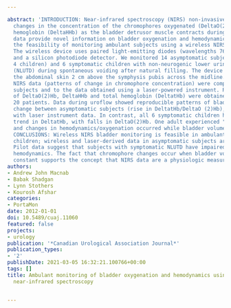 ---
abstract: 'INTRODUCTION: Near-infrared spectroscopy (NIRS) non-invasively detects
  changes in the concentration of the chromophores oxygenated (DeltaO(2)Hb) and deoxygenated
  hemoglobin (DeltaHHb) as the bladder detrusor muscle contracts during voiding. Such
  data provide novel information on bladder oxygenation and hemodynamics. We evaluated
  the feasibility of monitoring ambulant subjects using a wireless NIRS device. METHODS:
  The wireless device uses paired light-emitting diodes (wavelengths 760 and 850 nm)
  and a silicon photodiode detector. We monitored 14 asymptomatic subjects (10 adults,
  4 children) and 6 symptomatic children with non-neurogenic lower urinary tract dysfunction
  (NLUTD) during spontaneous voiding after natural filling. The device was taped to
  the abdominal skin 2 cm above the symphysis pubis across the midline. The wireless
  NIRS data (patterns of change in chromophore concentration) were compared between
  subjects and to the data obtained using a laser-powered instrument. RESULTS: Graphs
  of DeltaO(2)Hb, DeltaHHb and total hemoglobin (DeltatHb) were obtained from all
  20 patients. Data during uroflow showed reproducible patterns of bladder chromophore
  change between asymptomatic subjects (rise in DeltatHb/DeltaO (2)Hb), consistent
  with laser instrument data. In contrast, all 6 symptomatic children had a negative
  trend in DeltatHb, with falls in DeltaO(2)Hb. One adult experienced "shy" bladder
  and changes in hemodynamics/oxygenation occurred while bladder volume was unchanged.
  CONCLUSIONS: Wireless NIRS bladder monitoring is feasible in ambulant adults and
  children; wireless and laser-derived data in asymptomatic subjects are comparable.
  Pilot data suggest that subjects with symptomatic NLUTD have impaired bladder oxygenation/
  hemodynamics. The fact that chromophore changes occur when bladder volume remains
  constant supports the concept that NIRS data are a physiologic measure.'
authors:
- Andrew John Macnab
- Babak Shadgan
- Lynn Stothers
- Kourosh Afshar
categories:
- PortaMon
date: 2012-01-01
doi: 10.5489/cuaj.11060
featured: false
projects:
- urology
publication: '*Canadian Urological Association Journal*'
publication_types:
- '2'
publishDate: 2021-03-05 16:32:21.100766+00:00
tags: []
title: Ambulant monitoring of bladder oxygenation and hemodynamics using wireless
  near-infrared spectroscopy

---
